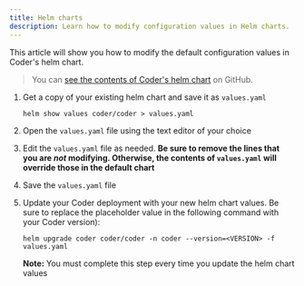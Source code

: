 ```yaml
---
title: Helm charts
description: Learn how to modify configuration values in Helm charts.
---
```


This article will show you how to modify the default configuration values in
Coder's helm chart.

> You can
> [see the contents of Coder's helm chart](https://github.com/cdr/enterprise-helm/blob/master/values.yaml)
> on GitHub.

1. Get a copy of your existing helm chart and save it as `values.yaml`

   ```console
   helm show values coder/coder > values.yaml
   ```

1. Open the `values.yaml` file using the text editor of your choice

1. Edit the `values.yaml` file as needed. **Be sure to remove the lines that you
   are _not_ modifying. Otherwise, the contents of `values.yaml` will override
   those in the default chart**

1. Save the `values.yaml` file

1. Update your Coder deployment with your new helm chart values. Be sure to
   replace the placeholder value in the following command with your Coder
   version):

   ```console
   helm upgrade coder coder/coder -n coder --version=<VERSION> -f values.yaml
   ```

   **Note:** You must complete this step every time you update the helm chart
   values
